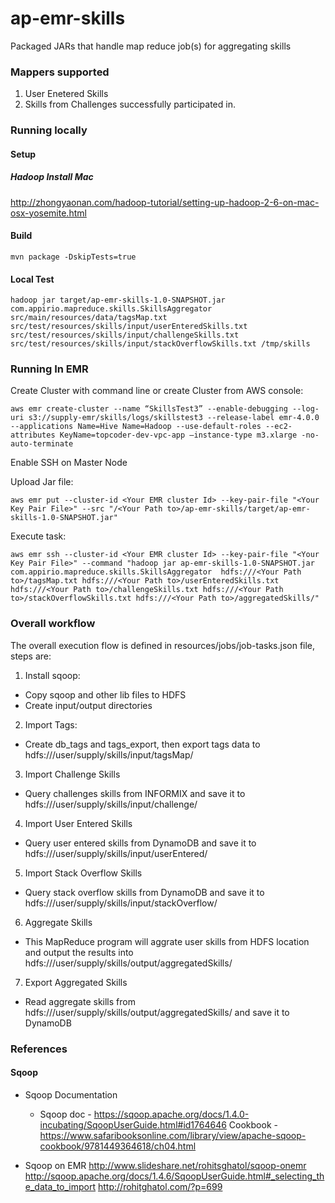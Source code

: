 # ap-emr-skills
Packaged JARs that handle map reduce job(s) for aggregating skills


### Mappers supported
1. User Enetered Skills
1. Skills from Challenges successfully participated in.

### Running locally

#### Setup

##### Hadoop Install Mac
http://zhongyaonan.com/hadoop-tutorial/setting-up-hadoop-2-6-on-mac-osx-yosemite.html

#### Build
```
mvn package -DskipTests=true
```

#### Local Test
```
hadoop jar target/ap-emr-skills-1.0-SNAPSHOT.jar com.appirio.mapreduce.skills.SkillsAggregator src/main/resources/data/tagsMap.txt src/test/resources/skills/input/userEnteredSkills.txt src/test/resources/skills/input/challengeSkills.txt src/test/resources/skills/input/stackOverflowSkills.txt /tmp/skills
```

### Running In EMR

Create Cluster with command line or create Cluster from AWS console:
```
aws emr create-cluster --name “SkillsTest3” --enable-debugging --log-uri s3://supply-emr/skills/logs/skillstest3 --release-label emr-4.0.0 --applications Name=Hive Name=Hadoop --use-default-roles --ec2-attributes KeyName=topcoder-dev-vpc-app —instance-type m3.xlarge -no-auto-terminate
```

Enable SSH on Master Node

Upload Jar file:
```
aws emr put --cluster-id <Your EMR cluster Id> --key-pair-file "<Your Key Pair File>" --src "/<Your Path to>/ap-emr-skills/target/ap-emr-skills-1.0-SNAPSHOT.jar"
```

Execute task:
```
aws emr ssh --cluster-id <Your EMR cluster Id> --key-pair-file "<Your Key Pair File>" --command "hadoop jar ap-emr-skills-1.0-SNAPSHOT.jar com.appirio.mapreduce.skills.SkillsAggregator  hdfs:///<Your Path to>/tagsMap.txt hdfs:///<Your Path to>/userEnteredSkills.txt hdfs:///<Your Path to>/challengeSkills.txt hdfs:///<Your Path to>/stackOverflowSkills.txt hdfs:///<Your Path to>/aggregatedSkills/"
```

### Overall workflow
The overall execution flow is defined in resources/jobs/job-tasks.json file, steps are:
1) Install sqoop:

- Copy sqoop and other lib files to HDFS
- Create input/output directories

2) Import Tags:

- Create db_tags and tags_export, then export tags data to hdfs:///user/supply/skills/input/tagsMap/

3) Import Challenge Skills

- Query challenges skills from INFORMIX and save it to hdfs:///user/supply/skills/input/challenge/

4) Import User Entered Skills

- Query user entered skills from DynamoDB and save it to hdfs:///user/supply/skills/input/userEntered/

5) Import Stack Overflow Skills

- Query stack overflow skills from DynamoDB and save it to hdfs:///user/supply/skills/input/stackOverflow/

6) Aggregate Skills

- This MapReduce program will aggrate user skills from HDFS location and output the results into hdfs:///user/supply/skills/output/aggregatedSkills/

7) Export Aggregated Skills

- Read aggregate skills from hdfs:///user/supply/skills/output/aggregatedSkills/ and save it to DynamoDB


### References

#### Sqoop
* Sqoop Documentation
    * Sqoop doc - https://sqoop.apache.org/docs/1.4.0-incubating/SqoopUserGuide.html#id1764646
      Cookbook - https://www.safaribooksonline.com/library/view/apache-sqoop-cookbook/9781449364618/ch04.html

* Sqoop on EMR
  http://www.slideshare.net/rohitsghatol/sqoop-onemr
  http://sqoop.apache.org/docs/1.4.6/SqoopUserGuide.html#_selecting_the_data_to_import
  http://rohitghatol.com/?p=699

